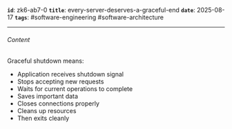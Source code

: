 **`id`**: zk6-ab7-0
**`title`**: every-server-deserves-a-graceful-end
**`date`**: 2025-08-17
**`tags`**: #software-engineering #software-architecture

---

###### Content

Graceful shutdown means:

-   Application receives shutdown signal
-   Stops accepting new requests
-   Waits for current operations to complete
-   Saves important data
-   Closes connections properly
-   Cleans up resources
-   Then exits cleanly
